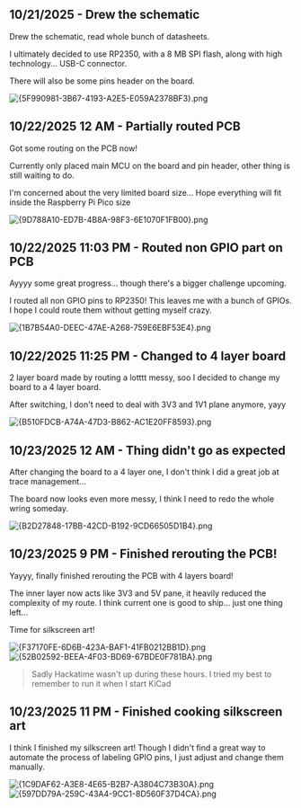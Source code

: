 <!--
  ===================    !!READ THIS NOTICE!!   ====================
  DO NOT edit this file manually. Your changes WILL BE OVERWRITTEN!
  This journal is auto generated and updated by Hack Club Blueprint.
  To edit this file, please edit your journal entries on Blueprint.
  ==================================================================
-->

## 10/21/2025 - Drew the schematic  

Drew the schematic, read whole bunch of datasheets.

I ultimately decided to use RP2350, with a 8 MB SPI flash, along with high technology... USB-C connector.

There will also be some pins header on the board.

![{5F990981-3B67-4193-A2E5-E059A2378BF3}.png](https://blueprint.hackclub.com/user-attachments/blobs/proxy/eyJfcmFpbHMiOnsiZGF0YSI6NDA3NywicHVyIjoiYmxvYl9pZCJ9fQ==--554f77cf35075343b571b61f6837a3c7d985ff2a/%7B5F990981-3B67-4193-A2E5-E059A2378BF3%7D.png)
  

## 10/22/2025 12 AM - Partially routed PCB  

Got some routing on the PCB now!

Currently only placed main MCU on the board and pin header, other thing is still waiting to do.

I'm concerned about the very limited board size... Hope everything will fit inside the Raspberry Pi Pico size

![{9D788A10-ED7B-4B8A-98F3-6E1070F1FB00}.png](https://blueprint.hackclub.com/user-attachments/blobs/proxy/eyJfcmFpbHMiOnsiZGF0YSI6NDA5MSwicHVyIjoiYmxvYl9pZCJ9fQ==--4e255c5889eaf166d9c9424512a345b6240c2c1d/%7B9D788A10-ED7B-4B8A-98F3-6E1070F1FB00%7D.png)
  

## 10/22/2025 11:03 PM - Routed non GPIO part on PCB  

Ayyyy some great progress... though there's a bigger challenge upcoming.

I routed all non GPIO pins to RP2350! This leaves me with a bunch of GPIOs. I hope I could route them without getting myself crazy.

![{1B7B54A0-DEEC-47AE-A268-759E6EBF53E4}.png](https://blueprint.hackclub.com/user-attachments/blobs/proxy/eyJfcmFpbHMiOnsiZGF0YSI6NDQyNCwicHVyIjoiYmxvYl9pZCJ9fQ==--a7caeb7b3366c71cfb9a5d130fde7ddd4c4ba592/%7B1B7B54A0-DEEC-47AE-A268-759E6EBF53E4%7D.png)
  

## 10/22/2025 11:25 PM - Changed to 4 layer board  

2 layer board made by routing a lotttt messy, soo I decided to change my board to a 4 layer board.

After switching, I don't need to deal with 3V3 and 1V1 plane anymore, yayy

![{B510FDCB-A74A-47D3-B862-AC1E20FF8593}.png](https://blueprint.hackclub.com/user-attachments/blobs/proxy/eyJfcmFpbHMiOnsiZGF0YSI6NDQzNywicHVyIjoiYmxvYl9pZCJ9fQ==--3680ea20dc8586a16b31b246e4c818b59f691f21/%7BB510FDCB-A74A-47D3-B862-AC1E20FF8593%7D.png)
  

## 10/23/2025 12 AM - Thing didn't go as expected  

After changing the board to a 4 layer one, I don't think I did a great job at trace management...

The board now looks even more messy, I think I need to redo the whole wring someday.

![{B2D27848-17BB-42CD-B192-9CD66505D1B4}.png](https://blueprint.hackclub.com/user-attachments/blobs/proxy/eyJfcmFpbHMiOnsiZGF0YSI6NDQ1NiwicHVyIjoiYmxvYl9pZCJ9fQ==--1772b27bf5404ebe418be5b7b2e45c89bc21aef0/%7BB2D27848-17BB-42CD-B192-9CD66505D1B4%7D.png)
  

## 10/23/2025 9 PM - Finished rerouting the PCB!  

Yayyy, finally finished rerouting the PCB with 4 layers board!

The inner layer now acts like 3V3 and 5V pane, it heavily reduced the complexity of my route. I think current one is good to ship... just one thing left...

Time for silkscreen art!

![{F37170FE-6D6B-423A-BAF1-41FB0212BB1D}.png](https://blueprint.hackclub.com/user-attachments/blobs/proxy/eyJfcmFpbHMiOnsiZGF0YSI6NDc1NCwicHVyIjoiYmxvYl9pZCJ9fQ==--e619256c6b47562694b2c053d61ee02ec195e7bb/%7BF37170FE-6D6B-423A-BAF1-41FB0212BB1D%7D.png)
![{52B02592-BEEA-4F03-BD69-67BDE0F781BA}.png](https://blueprint.hackclub.com/user-attachments/blobs/proxy/eyJfcmFpbHMiOnsiZGF0YSI6NDc1NSwicHVyIjoiYmxvYl9pZCJ9fQ==--3959c984fe8bddd10d78869c5e3d584a6de38089/%7B52B02592-BEEA-4F03-BD69-67BDE0F781BA%7D.png)

> Sadly Hackatime wasn't up during these hours. I tried my best to remember to run it when I start KiCad
  

## 10/23/2025 11 PM - Finished cooking silkscreen art  

I think I finished my silkscreen art! Though I didn't find a great way to automate the process of labeling GPIO pins, I just adjust and change them manually.

![{1C9DAF62-A3E8-4E65-B2B7-A3804C73B30A}.png](https://blueprint.hackclub.com/user-attachments/blobs/proxy/eyJfcmFpbHMiOnsiZGF0YSI6NDgwMSwicHVyIjoiYmxvYl9pZCJ9fQ==--96f58eb05da2dfe16649b6c7a3b14266728c1a97/%7B1C9DAF62-A3E8-4E65-B2B7-A3804C73B30A%7D.png)
![{597DD79A-259C-43A4-9CC1-8D560F37D4CA}.png](https://blueprint.hackclub.com/user-attachments/blobs/proxy/eyJfcmFpbHMiOnsiZGF0YSI6NDgwMiwicHVyIjoiYmxvYl9pZCJ9fQ==--23a2ff14aaaf649357ce1cc74ceb78f375492073/%7B597DD79A-259C-43A4-9CC1-8D560F37D4CA%7D.png)
  

